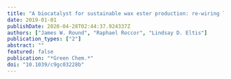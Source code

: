 ```yaml
---
title: "A biocatalyst for sustainable wax ester production: re-wiring lipid accumulation in Rhodococcus to yield high-value oleochemicals"
date: 2019-01-01
publishDate: 2020-04-28T02:44:37.924337Z
authors: ["James W. Round", "Raphael Roccor", "Lindsay D. Eltis"]
publication_types: ["2"]
abstract: ""
featured: false
publication: "*Green Chem.*"
doi: "10.1039/c9gc03228b"
---
```


